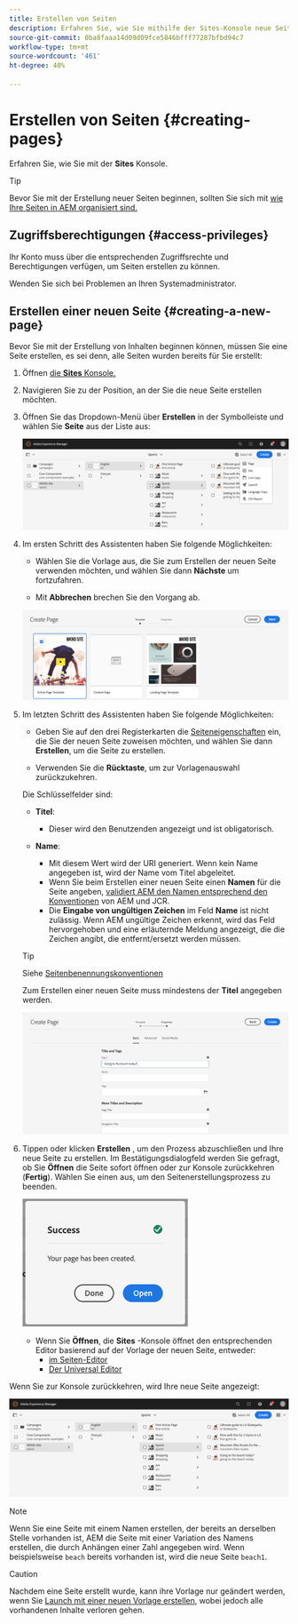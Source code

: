 ```yaml
---
title: Erstellen von Seiten
description: Erfahren Sie, wie Sie mithilfe der Sites-Konsole neue Seiten für Ihre Website erstellen.
source-git-commit: 0ba8faaa14d09d09fce5846bfff77287bfbd94c7
workflow-type: tm+mt
source-wordcount: '461'
ht-degree: 40%

---
```



# Erstellen von Seiten {#creating-pages}

Erfahren Sie, wie Sie mit der **Sites** Konsole.

>[!TIP]
>
>Bevor Sie mit der Erstellung neuer Seiten beginnen, sollten Sie sich mit [wie Ihre Seiten in AEM organisiert sind.](/help/sites-cloud/authoring/sites-console/organizing-pages.md)

## Zugriffsberechtigungen {#access-privileges}

Ihr Konto muss über die entsprechenden Zugriffsrechte und Berechtigungen verfügen, um Seiten erstellen zu können.

Wenden Sie sich bei Problemen an Ihren Systemadministrator.

## Erstellen einer neuen Seite {#creating-a-new-page}

Bevor Sie mit der Erstellung von Inhalten beginnen können, müssen Sie eine Seite erstellen, es sei denn, alle Seiten wurden bereits für Sie erstellt:

1. Öffnen [die **Sites** Konsole.](/help/sites-cloud/authoring/sites-console/introduction.md)
1. Navigieren Sie zu der Position, an der Sie die neue Seite erstellen möchten.
1. Öffnen Sie das Dropdown-Menü über **Erstellen** in der Symbolleiste und wählen Sie **Seite** aus der Liste aus:

   ![Erstellen von Seiten](/help/sites-cloud/authoring/assets/organizing-create-page.png)

1. Im ersten Schritt des Assistenten haben Sie folgende Möglichkeiten:

   * Wählen Sie die Vorlage aus, die Sie zum Erstellen der neuen Seite verwenden möchten, und wählen Sie dann **Nächste** um fortzufahren.

   * Mit **Abbrechen** brechen Sie den Vorgang ab.

   ![Auswählen einer Vorlage für eine neue Seite](/help/sites-cloud/authoring/assets/organizing-create-page-template.png)

1. Im letzten Schritt des Assistenten haben Sie folgende Möglichkeiten:

   * Geben Sie auf den drei Registerkarten die [Seiteneigenschaften](/help/sites-cloud/authoring/sites-console/page-properties.md) ein, die Sie der neuen Seite zuweisen möchten, und wählen Sie dann **Erstellen**, um die Seite zu erstellen.

   * Verwenden Sie die **Rücktaste**, um zur Vorlagenauswahl zurückzukehren.

   Die Schlüsselfelder sind:

   * **Titel**:

      * Dieser wird den Benutzenden angezeigt und ist obligatorisch.

   * **Name**:

      * Mit diesem Wert wird der URI generiert. Wenn kein Name angegeben ist, wird der Name vom Titel abgeleitet.
      * Wenn Sie beim Erstellen einer neuen Seite einen **Namen** für die Seite angeben, [validiert AEM den Namen entsprechend den Konventionen](/help/implementing/developing/introduction/naming-conventions.md) von AEM und JCR.
      * Die **Eingabe von ungültigen Zeichen** im Feld **Name** ist nicht zulässig. Wenn AEM ungültige Zeichen erkennt, wird das Feld hervorgehoben und eine erläuternde Meldung angezeigt, die die Zeichen angibt, die entfernt/ersetzt werden müssen.

   >[!TIP]
   >
   >Siehe [Seitenbenennungskonventionen](#page-naming-conventions)

   Zum Erstellen einer neuen Seite muss mindestens der **Titel** angegeben werden.

   ![Angeben des Seitentitels](/help/sites-cloud/authoring/assets/organizing-create-page-title.png)

1. Tippen oder klicken **Erstellen** , um den Prozess abzuschließen und Ihre neue Seite zu erstellen. Im Bestätigungsdialogfeld werden Sie gefragt, ob Sie **Öffnen** die Seite sofort öffnen oder zur Konsole zurückkehren (**Fertig**). Wählen Sie einen aus, um den Seitenerstellungsprozess zu beenden.

   ![Erfolgreiche Seitenerstellung](/help/sites-cloud/authoring/assets/organizing-create-page-success.png)

   * Wenn Sie **Öffnen**, die **Sites** -Konsole öffnet den entsprechenden Editor basierend auf der Vorlage der neuen Seite, entweder:
      * [im Seiten-Editor](/help/sites-cloud/authoring/page-editor/introduction.md)
      * [Der Universal Editor](/help/sites-cloud/authoring/universal-editor/authoring.md)

Wenn Sie zur Konsole zurückkehren, wird Ihre neue Seite angezeigt:

![Neu erstellte Seite](/help/sites-cloud/authoring/assets/organizing-create-page-result.png)

>[!NOTE]
>
>Wenn Sie eine Seite mit einem Namen erstellen, der bereits an derselben Stelle vorhanden ist, AEM die Seite mit einer Variation des Namens erstellen, die durch Anhängen einer Zahl angegeben wird. Wenn beispielsweise `beach` bereits vorhanden ist, wird die neue Seite `beach1`.

>[!CAUTION]
>
>Nachdem eine Seite erstellt wurde, kann ihre Vorlage nur geändert werden, wenn Sie [Launch mit einer neuen Vorlage erstellen](/help/sites-cloud/authoring/launches/creating.md#create-launch-with-new-template), wobei jedoch alle vorhandenen Inhalte verloren gehen.
